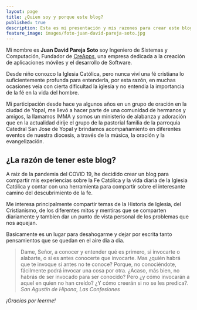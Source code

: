 ```yaml
---
layout: page
title: ¿Quien soy y porque este blog?
published: true
description: Esta es mi presentación y mis razones para crear este blog
feature_image: images/foto-juan-david-pareja-soto.jpg
---
```


Mi nombre es **Juan David Pareja Soto** soy Ingeniero de Sistemas y Computación, Fundador de [CreApps](https://www.creapps.co), una empresa dedicada a la creación de aplicaciones móviles y el desarrollo de Software.

Desde niño conozco la Iglesia Católica, pero nunca viví una fé cristiana lo suficientemente profunda para entenderla, por esta razón, en muchas ocasiones veia con cierta dificultad la iglesia y no entendia la importancia de la fé en la vida del hombre.

Mi participación desde hace ya algunos años en un grupo de oración en la ciudad de Yopal, me llevó a hacer parte de una comunidad de hermanos y amigos, la llamamos IMMA y somos un ministerio de alabanza y adoración que en la actualidad dirije el grupo de la pastorial familia de la parroquia Catedral San Jose de Yopal y brindamos acompañamiento en diferentes eventos de nuestra diocesis, a través de la música, la oración y la evangelización.

## ¿La razón de tener este blog?
A raiz de la pandemia del COVID 19, he decidido crear un blog para compartir mis experiencias sobre la Fe Católica y la vida diaria de la Iglesia Católica y contar con una herramienta para compartir sobre el interesante camino del descubrimiento de la fe.

Me interesa principalmente compartir temas de la Historia de Iglesia, del Cristianismo, de los diferentes mitos y mentiras que se comparten diariamente y tambien dar un punto de vista personal de los problemas que nos aquejan.

Basicamente es un lugar para desahogarme y dejar por escrita tanto pensamientos que se quedan en el aire dia a dia.

>Dame, Señor, a conocer y entender qué es primero, si invocarte o alabarte, o si es antes conocerte que invocarte. Mas ¿quién habrá que te invoque si antes no te conoce? Porque, no conociéndote, fácilmente podrá invocar una cosa por otra. ¿Acaso, más bien, no habrás de ser invocado para ser conocido? Pero ¿y cómo invocarán a aquel en quien no han creído? ¿Y cómo creerán si no se les predica?. <cite>San Agustín de Hipona, Las Confesiones</cite>

*¡Gracias por leerme!*
